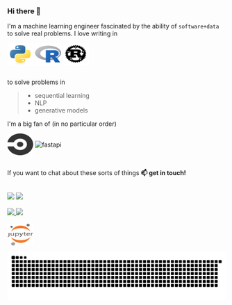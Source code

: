 ### Hi there 👋

I'm a machine learning engineer fascinated by the ability of `software+data` to solve real problems. I love writing in

<div style="display: inline_block">
  <img align="center" alt="Python" height="50" width="60" src="https://raw.githubusercontent.com/devicons/devicon/master/icons/python/python-original.svg">
  <img align="center" alt="R" height="50" width="60" src="https://raw.githubusercontent.com/devicons/devicon/master/icons/r/r-original.svg">
  <img align="center" alt="R" height="50" width="60" src="https://raw.githubusercontent.com/devicons/devicon/master/icons/rust/rust-plain.svg">
</div><br>

to solve problems in

> - sequential learning
> - NLP
> - generative models

I'm a big fan of (in no particular order)

<div style="display: inline_block">
    <img align="center" alt="Python" height="50" width="60" src="https://raw.githubusercontent.com/devicons/devicon/master/icons/circleci/circleci-plain.svg">
  <img align="center" alt="fastapi" height="50" width="60" src="https://fastapi.tiangolo.com/img/logo-margin/logo-teal.png">
</div><br>

If you want to chat about these sorts of things **📫 get in touch!**

<div style="display: inline_block"><br>
  <a href = "mailto:chris.william.addy@gmail.com"><img src="https://img.shields.io/badge/-Gmail-%23333?style=for-the-badge&logo=gmail&logoColor=white" target="_blank"></a>
  <a href="https://www.linkedin.com/in/christopheraddy" target="_blank"><img src="https://img.shields.io/badge/-LinkedIn-%230077B5?style=for-the-badge&logo=linkedin&logoColor=white" target="_blank"></a>
 </div>

<!--
**chrisaddy/chrisaddy** is a ✨ _special_ ✨ repository because its `README.md` (this file) appears on your GitHub profile.

Here are some ideas to get you started:

- 🔭 I’m currently working on ...
- 🌱 I’m currently learning ...
- 👯 I’m looking to collaborate on ...
- 🤔 I’m looking for help with ...
- 💬 Ask me about ...
- 
- 😄 Pronouns: ...
- ⚡ Fun fact: ...
-->



<div>
  <br>
  <a href="https://github.com/chrisaddy">
  <img height="180em" src="https://github-readme-stats.vercel.app/api?username=chrisaddy&show_icons=true&theme=dark&include_all_commits=true&count_private=true"/>
  <img height="180em" src="https://github-readme-stats.vercel.app/api/top-langs/?username=chrisaddy&layout=compact&langs_count=7&theme=dark"/>
</div>

<div style="display: inline_block"><br>

   <img align="center" alt="Jupyter" height="50" width="60" src="https://raw.githubusercontent.com/devicons/devicon/master/icons/jupyter/jupyter-original-wordmark.svg">
</div>

![Snake animation](https://raw.githubusercontent.com/chrisaddy/chrisaddy/output/github-contribution-grid-snake.svg)

